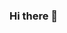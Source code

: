 ### Hi there 👋

<!--
**TakiaSaine/TakiaSaine** is a ✨ _special_ ✨ repository because its `README.md` (this file) appears on your GitHub profile.

👋Hi. My name is Takia but you can call me Kia.

👀I am interested in ecommerce, travel, and anything IT-related!!!

🌱Learning JavaScript, React, and MySQL!!!

📫www.linkedin.com/in/takiasaine

📧You can reach me at takiasaine@outlook.com
-->
